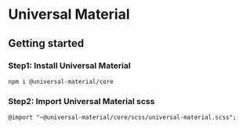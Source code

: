 # Universal Material


## Getting started

### Step1: Install Universal Material
```
npm i @universal-material/core
```

### Step2: Import Universal Material scss
```
@import "~@universal-material/core/scss/universal-material.scss";
```
